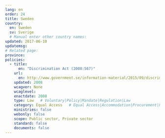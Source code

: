 ```yaml
---
lang: en
order: 24
title: Sweden
country:
  en: Sweden
  sv: Sverige
  # Manual enter other country names:
updated: 2017-06-10
updatemsg:
# Related page:
province:
policies:
  - title:
      en: "Discrimination Act (2008:567)"
    url:
      en: http://www.government.se/information-material/2015/09/discrimination-act-2008567/
    updated: 2008
    wcagver: None
    wcaglevel:
    enactdate: 2008
    type: Law   # Voluntary|Policy|Mandate|Regulation|Law
    category: Equal Access   # Equal Access|Accommodation|Procurement|Proposed
    ministries: false
    webonly: false
    scope: Public sector, Private sector
    standard: false
    documents: false
---
```

